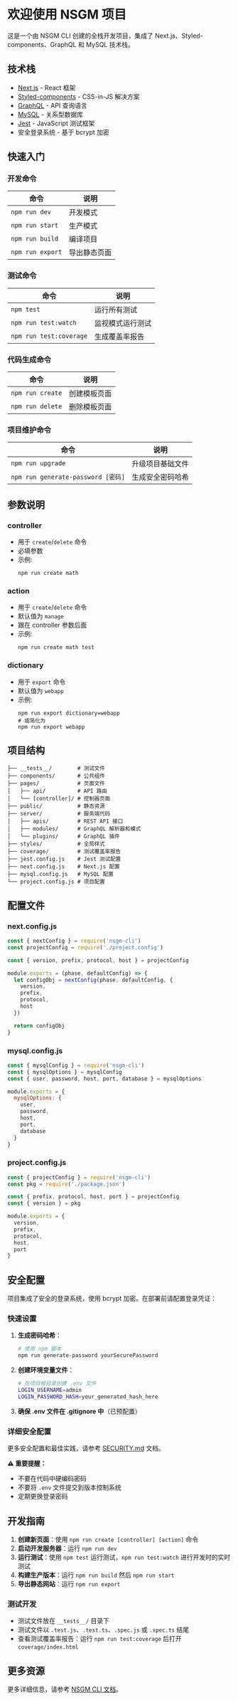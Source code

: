 # 欢迎使用 NSGM 项目

这是一个由 NSGM CLI 创建的全栈开发项目，集成了 Next.js、Styled-components、GraphQL 和 MySQL 技术栈。

## 技术栈

- [Next.js](https://github.com/vercel/next.js) - React 框架
- [Styled-components](https://github.com/styled-components/styled-components) - CSS-in-JS 解决方案
- [GraphQL](https://graphql.org/) - API 查询语言
- [MySQL](https://www.mysql.com/) - 关系型数据库
- [Jest](https://jestjs.io/) - JavaScript 测试框架
- 安全登录系统 - 基于 bcrypt 加密

## 快速入门

### 开发命令

| 命令             | 说明         |
| ---------------- | ------------ |
| `npm run dev`    | 开发模式     |
| `npm run start`  | 生产模式     |
| `npm run build`  | 编译项目     |
| `npm run export` | 导出静态页面 |

### 测试命令

| 命令                    | 说明             |
| ----------------------- | ---------------- |
| `npm test`              | 运行所有测试     |
| `npm run test:watch`    | 监视模式运行测试 |
| `npm run test:coverage` | 生成覆盖率报告   |

### 代码生成命令

| 命令             | 说明         |
| ---------------- | ------------ |
| `npm run create` | 创建模板页面 |
| `npm run delete` | 删除模板页面 |

### 项目维护命令

| 命令                               | 说明             |
| ---------------------------------- | ---------------- |
| `npm run upgrade`                  | 升级项目基础文件 |
| `npm run generate-password [密码]` | 生成安全密码哈希 |

## 参数说明

### controller

- 用于 `create`/`delete` 命令
- 必填参数
- 示例:
  ```
  npm run create math
  ```

### action

- 用于 `create`/`delete` 命令
- 默认值为 `manage`
- 跟在 controller 参数后面
- 示例:
  ```
  npm run create math test
  ```

### dictionary

- 用于 `export` 命令
- 默认值为 `webapp`
- 示例:
  ```
  npm run export dictionary=webapp
  # 或简化为
  npm run export webapp
  ```

## 项目结构

```
├── __tests__/        # 测试文件
├── components/       # 公共组件
├── pages/            # 页面文件
│   ├── api/          # API 路由
│   └── [controller]/ # 控制器页面
├── public/           # 静态资源
├── server/           # 服务端代码
│   ├── apis/         # REST API 接口
│   ├── modules/      # GraphQL 解析器和模式
│   └── plugins/      # GraphQL 插件
├── styles/           # 全局样式
├── coverage/         # 测试覆盖率报告
├── jest.config.js    # Jest 测试配置
├── next.config.js    # Next.js 配置
├── mysql.config.js   # MySQL 配置
└── project.config.js # 项目配置
```

## 配置文件

### next.config.js

```javascript
const { nextConfig } = require('nsgm-cli')
const projectConfig = require('./project.config')

const { version, prefix, protocol, host } = projectConfig

module.exports = (phase, defaultConfig) => {
  let configObj = nextConfig(phase, defaultConfig, {
    version,
    prefix,
    protocol,
    host
  })

  return configObj
}
```

### mysql.config.js

```javascript
const { mysqlConfig } = require('nsgm-cli')
const { mysqlOptions } = mysqlConfig
const { user, password, host, port, database } = mysqlOptions

module.exports = {
  mysqlOptions: {
    user,
    password,
    host,
    port,
    database
  }
}
```

### project.config.js

```javascript
const { projectConfig } = require('nsgm-cli')
const pkg = require('./package.json')

const { prefix, protocol, host, port } = projectConfig
const { version } = pkg

module.exports = {
  version,
  prefix,
  protocol,
  host,
  port
}
```

## 安全配置

项目集成了安全的登录系统，使用 bcrypt 加密。在部署前请配置登录凭证：

### 快速设置

1. **生成密码哈希**：

   ```bash
   # 使用 npm 脚本
   npm run generate-password yourSecurePassword
   ```

2. **创建环境变量文件**：

   ```bash
   # 在项目根目录创建 .env 文件
   LOGIN_USERNAME=admin
   LOGIN_PASSWORD_HASH=your_generated_hash_here
   ```

3. **确保 .env 文件在 .gitignore 中**（已预配置）

### 详细安全配置

更多安全配置和最佳实践，请参考 [SECURITY.md](./SECURITY.md) 文档。

**⚠️ 重要提醒：**

- 不要在代码中硬编码密码
- 不要将 `.env` 文件提交到版本控制系统
- 定期更换登录密码

## 开发指南

1. **创建新页面**：使用 `npm run create [controller] [action]` 命令
2. **启动开发服务器**：运行 `npm run dev`
3. **运行测试**：使用 `npm test` 运行测试，`npm run test:watch` 进行开发时的实时测试
4. **构建生产版本**：运行 `npm run build` 然后 `npm run start`
5. **导出静态网站**：运行 `npm run export`

### 测试开发

- 测试文件放在 `__tests__/` 目录下
- 测试文件以 `.test.js`、`.test.ts`、`.spec.js` 或 `.spec.ts` 结尾
- 查看测试覆盖率报告：运行 `npm run test:coverage` 后打开 `coverage/index.html`

## 更多资源

更多详细信息，请参考 [NSGM CLI 文档](https://github.com/erishen/nsgm-cli)。
